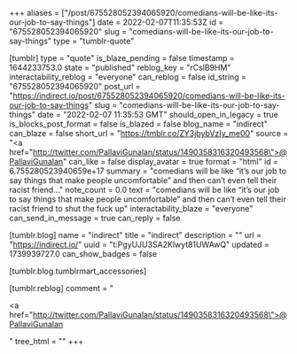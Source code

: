 +++
aliases = ["/post/675528052394065920/comedians-will-be-like-its-our-job-to-say-things"]
date = 2022-02-07T11:35:53Z
id = "675528052394065920"
slug = "comedians-will-be-like-its-our-job-to-say-things"
type = "tumblr-quote"

[tumblr]
type = "quote"
is_blaze_pending = false
timestamp = 1644233753.0
state = "published"
reblog_key = "rCslB9HM"
interactability_reblog = "everyone"
can_reblog = false
id_string = "675528052394065920"
post_url = "https://indirect.io/post/675528052394065920/comedians-will-be-like-its-our-job-to-say-things"
slug = "comedians-will-be-like-its-our-job-to-say-things"
date = "2022-02-07 11:35:53 GMT"
should_open_in_legacy = true
is_blocks_post_format = false
is_blazed = false
blog_name = "indirect"
can_blaze = false
short_url = "https://tmblr.co/ZY3jbybVzIy_me00"
source = "<a href=\"http://twitter.com/PallaviGunalan/status/1490358316320493568\">@PallaviGunalan</a>"
can_like = false
display_avatar = true
format = "html"
id = 6.755280523940659e+17
summary = "comedians will be like “it’s our job to say things that make people uncomfortable” and then can’t even tell their racist friend..."
note_count = 0.0
text = "comedians will be like “it’s our job to say things that make people uncomfortable” and then can’t even tell their racist friend to shut the fuck up"
interactability_blaze = "everyone"
can_send_in_message = true
can_reply = false

[tumblr.blog]
name = "indirect"
title = "indirect"
description = ""
url = "https://indirect.io/"
uuid = "t:PgyUJU3SA2Klwyt81UWAwQ"
updated = 1739939727.0
can_show_badges = false

[tumblr.blog.tumblrmart_accessories]

[tumblr.reblog]
comment = "<p><a href=\"http://twitter.com/PallaviGunalan/status/1490358316320493568\">@PallaviGunalan</a></p>"
tree_html = ""
+++

